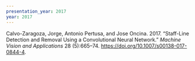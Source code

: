 ```yaml
---
presentation_year: 2017
year: 2017
---
```


Calvo-Zaragoza, Jorge, Antonio Pertusa, and Jose Oncina. 2017. “Staff-Line Detection and Removal Using a Convolutional Neural Network.” <i>Machine Vision and Applications</i> 28 (5):665–74. <a href="https://doi.org/10.1007/s00138-017-0844-4">https://doi.org/10.1007/s00138-017-0844-4</a>.